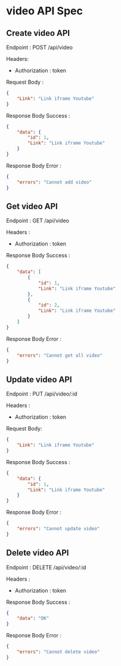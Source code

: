 # video API Spec

## Create video API

Endpoint : POST /api/video

Headers:

-   Authorization : token

Request Body :

```json
{
    "Link": "Link iframe Youtube"
}
```

Response Body Success :

```json
{
    "data": {
        "id": 1,
        "Link": "Link iframe Youtube"
    }
}
```

Response Body Error :

```json
{
    "errors": "Cannot add video"
}
```

## Get video API

Endpoint : GET /api/video

Headers :

-   Authorization : token

Response Body Success :

```json
{
    "data": [
        {
            "id": 1,
            "Link": "Link iframe Youtube"
        },
        {
            "id": 2,
            "Link": "Link iframe Youtube"
        }
    ]
}
```

Response Body Error :

```json
{
    "errors": "Cannot get all video"
}
```

## Update video API

Endpoint : PUT /api/video/:id

Headers :

-   Authorization : token

Request Body:

```json
{
    "Link": "Link iframe Youtube"
}
```

Response Body Success :

```json
{
    "data": {
        "id": 1,
        "Link": "Link iframe Youtube"
    }
}
```

Response Body Error :

```json
{
    "errors": "Cannot update video"
}
```

## Delete video API

Endpoint : DELETE /api/video/:id

Headers :

-   Authorization : token

Response Body Success :

```json
{
    "data": "OK"
}
```

Response Body Error :

```json
{
    "errors": "Cannot delete video"
}
```
